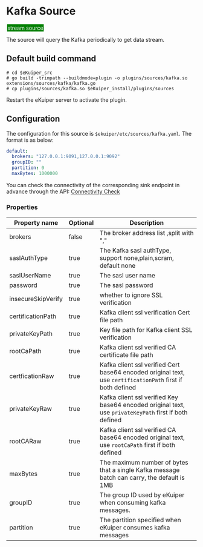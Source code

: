 # Kafka Source

<span style="background:green;color:white;padding:1px;margin:2px">stream source</span>

The source will query the Kafka periodically to get data stream.

## Default build command

```shell
# cd $eKuiper_src
# go build -trimpath --buildmode=plugin -o plugins/sources/kafka.so extensions/sources/kafka/kafka.go
# cp plugins/sources/kafka.so $eKuiper_install/plugins/sources
```

Restart the eKuiper server to activate the plugin.

## Configuration

The configuration for this source is `$ekuiper/etc/sources/kafka.yaml`. The format is as below:

```yaml
default:
  brokers: "127.0.0.1:9091,127.0.0.1:9092"
  groupID: ""
  partition: 0
  maxBytes: 1000000
```

You can check the connectivity of the corresponding sink endpoint in advance through the API: [Connectivity Check](../../../api/restapi/connection.md#connectivity-check)

### Properties

| Property name      | Optional | Description                                                                                               |
|--------------------|----------|-----------------------------------------------------------------------------------------------------------|
| brokers            | false    | The broker address list ,split with ","                                                                   |
| saslAuthType       | true     | The Kafka sasl authType, support none,plain,scram, default none                                           |
| saslUserName       | true     | The sasl user name                                                                                        |
| password           | true     | The sasl password                                                                                         |
| insecureSkipVerify | true     | whether to ignore SSL verification                                                                        |
| certificationPath  | true     | Kafka client ssl verification Cert file path                                                              |
| privateKeyPath     | true     | Key file path for Kafka client SSL verification                                                           |
| rootCaPath         | true     | Kafka client ssl verified CA certificate file path                                                        |
| certficationRaw    | true     | Kafka client ssl verified Cert base64 encoded original text, use `certificationPath` first if both defined |
| privateKeyRaw      | true     | Kafka client ssl verified Key base64 encoded original text, use `privateKeyPath` first if both defined    |
| rootCARaw          | true     | Kafka client ssl verified CA base64 encoded original text, use `rootCaPath` first if both defined         |
| maxBytes           | true     | The maximum number of bytes that a single Kafka message batch can carry, the default is 1MB               |
| groupID            | true     | The group ID used by eKuiper when consuming kafka messages. |
| partition | true     | The partition specified when eKuiper consumes kafka messages |